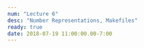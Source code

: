 ```yaml
---
num: "Lecture 6"
desc: "Number Representations, Makefiles"
ready: true
date: 2018-07-19 11:00:00.00-7:00
---
```

